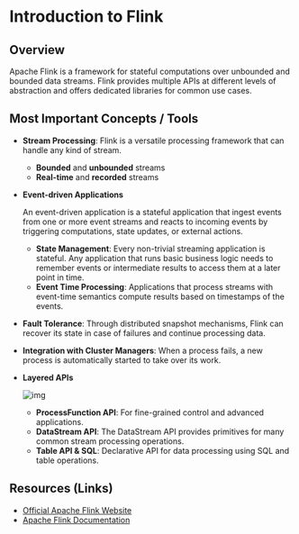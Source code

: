 # Introduction to Flink

## Overview

Apache Flink is a framework for stateful computations over unbounded and bounded data streams. Flink provides multiple APIs at different levels of abstraction and offers dedicated libraries for common use cases.

## Most Important Concepts / Tools

- **Stream Processing**: Flink is a versatile processing framework that can handle any kind of stream.

  - **Bounded** and **unbounded** streams  
  - **Real-time** and **recorded** streams
  
- **Event-driven Applications**

  An event-driven application is a stateful application that ingest events from one or more event streams and reacts to incoming events by triggering computations, state updates, or external actions.

  - **State Management**: Every non-trivial streaming application is stateful. Any application that runs basic business logic needs to remember events or intermediate results to access them at a later point in time.
  - **Event Time Processing**: Applications that process streams with event-time semantics compute results based on timestamps of the events. 

- **Fault Tolerance**: Through distributed snapshot mechanisms, Flink can recover its state in case of failures and continue processing data.

- **Integration with Cluster Managers**: When a process fails, a new process is automatically started to take over its work.

- **Layered APIs**

  ![img](https://flink.apache.org/img/api-stack.png)

  - **ProcessFunction API**: For fine-grained control and advanced applications.
  - **DataStream API**: The DataStream API provides primitives for many common stream processing operations. 
  - **Table API & SQL**: Declarative API for data processing using SQL and table operations.

## Resources (Links)

- [Official Apache Flink Website](https://flink.apache.org/)
- [Apache Flink Documentation](https://ci.apache.org/projects/flink/flink-docs-release-1.13/)
